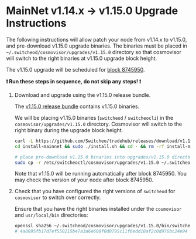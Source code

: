 # MainNet v1.14.x -> v1.15.0 Upgrade Instructions

The following instructions will allow patch your node from v1.14.x to v1.15.0, and pre-download v1.15.0 upgrade binaries. The binaries must be placed in `~/.switcheod/cosmovisor/upgrades/v1.15.0` directory so that cosmovisor will switch to the right binaries at v1.15.0 upgrade block height.

The v1.15.0 upgrade will be scheduled for [block 8745950](https://switcheo.org/blocks).

**:exclamation: Run these steps in sequence, do not skip any steps! :exclamation:**

1. Download and upgrade using the v1.15.0 release bundle.

    The [v1.15.0 release bundle](https://github.com/Switcheo/tradehub/releases/tag/v1.15.0) contains v1.15.0 binaries.

    We will be placing v1.15.0 binaries (`switcheod` / `switcheocli`) in the `cosmovisor/upgrades/v1.15.0` directory. Cosmovisor will switch to the right binary during the upgrade block height.

    ```bash
    curl -L https://github.com/Switcheo/tradehub/releases/download/v1.15.0/install-mainnet.tar.gz | tar -xz
    cd install-mainnet && sudo ./install.sh && cd - && rm -rf install-mainnet

    # place pre-download v1.15.0 binaries into upgrades/v1.15.0 directory
    sudo cp -r /etc/switcheoctl/cosmovisor/upgrades/v1.15.0 ~/.switcheod/cosmovisor/upgrades
    ```

    Note that v1.15.0 will be running automatically after block 8745950. You may check the version of your node after block 8745950.

2. Check that you have configured the right versions of `switcheod` for `cosmovisor` to switch over correctly.

    Ensure that you have the right binaries installed under the `cosmovisor` and `usr/local/bin` directories:

    ```bash
    openssl sha256 ~/.switcheod/cosmovisor/upgrades/v1.15.0/bin/switcheod
    # 4a8095fb17d7ef550215b47a3a6e608f0d0795c11f6edd18af2c0d976bc24e94
    ```
